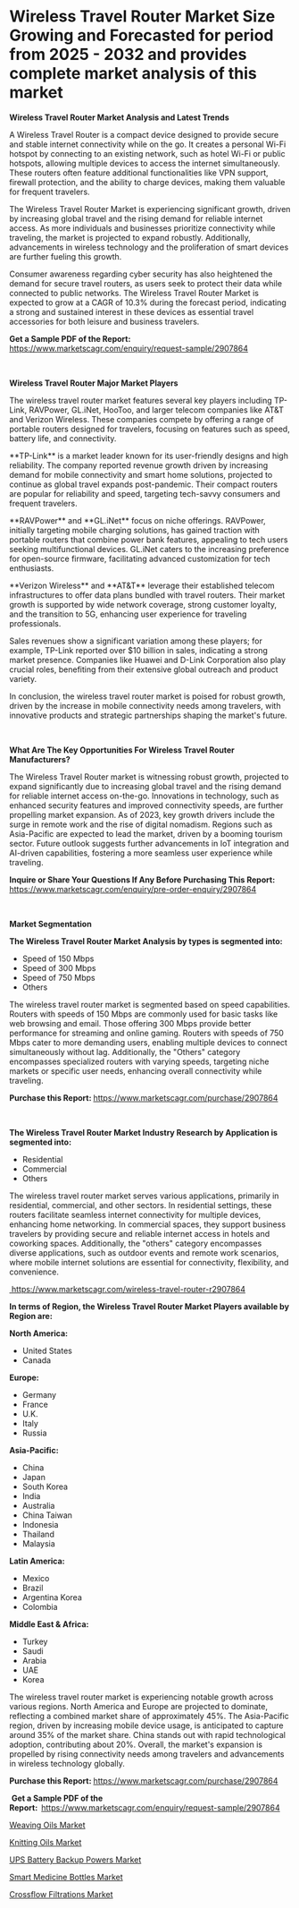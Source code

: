 <p><h1>Wireless Travel Router Market Size Growing and Forecasted for period from 2025 - 2032 and provides complete market analysis of this market</h1></p><p><strong>Wireless Travel Router Market Analysis and Latest Trends</strong></p>
<p><p>A Wireless Travel Router is a compact device designed to provide secure and stable internet connectivity while on the go. It creates a personal Wi-Fi hotspot by connecting to an existing network, such as hotel Wi-Fi or public hotspots, allowing multiple devices to access the internet simultaneously. These routers often feature additional functionalities like VPN support, firewall protection, and the ability to charge devices, making them valuable for frequent travelers.</p><p>The Wireless Travel Router Market is experiencing significant growth, driven by increasing global travel and the rising demand for reliable internet access. As more individuals and businesses prioritize connectivity while traveling, the market is projected to expand robustly. Additionally, advancements in wireless technology and the proliferation of smart devices are further fueling this growth. </p><p>Consumer awareness regarding cyber security has also heightened the demand for secure travel routers, as users seek to protect their data while connected to public networks. The Wireless Travel Router Market is expected to grow at a CAGR of 10.3% during the forecast period, indicating a strong and sustained interest in these devices as essential travel accessories for both leisure and business travelers.</p></p>
<p><strong>Get a Sample PDF of the Report:&nbsp;</strong> <a href="https://www.marketscagr.com/enquiry/request-sample/2907864?utm_campaign=1869&utm_medium=2&utm_source=Github&utm_content=ia&utm_term=12032025&utm_id=wireless-travel-router">https://www.marketscagr.com/enquiry/request-sample/2907864</a></p>
<p>&nbsp;</p>
<p><strong>Wireless Travel Router Major Market Players</strong></p>
<p><p>The wireless travel router market features several key players including TP-Link, RAVPower, GL.iNet, HooToo, and larger telecom companies like AT&T and Verizon Wireless. These companies compete by offering a range of portable routers designed for travelers, focusing on features such as speed, battery life, and connectivity.</p><p>**TP-Link** is a market leader known for its user-friendly designs and high reliability. The company reported revenue growth driven by increasing demand for mobile connectivity and smart home solutions, projected to continue as global travel expands post-pandemic. Their compact routers are popular for reliability and speed, targeting tech-savvy consumers and frequent travelers.</p><p>**RAVPower** and **GL.iNet** focus on niche offerings. RAVPower, initially targeting mobile charging solutions, has gained traction with portable routers that combine power bank features, appealing to tech users seeking multifunctional devices. GL.iNet caters to the increasing preference for open-source firmware, facilitating advanced customization for tech enthusiasts.</p><p>**Verizon Wireless** and **AT&T** leverage their established telecom infrastructures to offer data plans bundled with travel routers. Their market growth is supported by wide network coverage, strong customer loyalty, and the transition to 5G, enhancing user experience for traveling professionals.</p><p>Sales revenues show a significant variation among these players; for example, TP-Link reported over $10 billion in sales, indicating a strong market presence. Companies like Huawei and D-Link Corporation also play crucial roles, benefiting from their extensive global outreach and product variety. </p><p>In conclusion, the wireless travel router market is poised for robust growth, driven by the increase in mobile connectivity needs among travelers, with innovative products and strategic partnerships shaping the market's future.</p></p>
<p>&nbsp;</p>
<p><strong>What Are The Key Opportunities For Wireless Travel Router Manufacturers?</strong></p>
<p><p>The Wireless Travel Router market is witnessing robust growth, projected to expand significantly due to increasing global travel and the rising demand for reliable internet access on-the-go. Innovations in technology, such as enhanced security features and improved connectivity speeds, are further propelling market expansion. As of 2023, key growth drivers include the surge in remote work and the rise of digital nomadism. Regions such as Asia-Pacific are expected to lead the market, driven by a booming tourism sector. Future outlook suggests further advancements in IoT integration and AI-driven capabilities, fostering a more seamless user experience while traveling.</p></p>
<p><strong>Inquire or Share Your Questions If Any Before Purchasing This Report:</strong> <a href="https://www.marketscagr.com/enquiry/pre-order-enquiry/2907864?utm_campaign=1869&utm_medium=2&utm_source=Github&utm_content=ia&utm_term=12032025&utm_id=wireless-travel-router">https://www.marketscagr.com/enquiry/pre-order-enquiry/2907864</a></p>
<p>&nbsp;</p>
<p><strong>Market Segmentation</strong></p>
<p><strong>The Wireless Travel Router Market Analysis by types is segmented into:</strong></p>
<p><ul><li>Speed of 150 Mbps</li><li>Speed of 300 Mbps</li><li>Speed of 750 Mbps</li><li>Others</li></ul></p>
<p><p>The wireless travel router market is segmented based on speed capabilities. Routers with speeds of 150 Mbps are commonly used for basic tasks like web browsing and email. Those offering 300 Mbps provide better performance for streaming and online gaming. Routers with speeds of 750 Mbps cater to more demanding users, enabling multiple devices to connect simultaneously without lag. Additionally, the "Others" category encompasses specialized routers with varying speeds, targeting niche markets or specific user needs, enhancing overall connectivity while traveling.</p></p>
<p><strong>Purchase this Report:&nbsp;</strong><a href="https://www.marketscagr.com/purchase/2907864?utm_campaign=1869&utm_medium=2&utm_source=Github&utm_content=ia&utm_term=12032025&utm_id=wireless-travel-router">https://www.marketscagr.com/purchase/2907864</a></p>
<p>&nbsp;</p>
<p><strong>The Wireless Travel Router Market Industry Research by Application is segmented into:</strong></p>
<p><ul><li>Residential</li><li>Commercial</li><li>Others</li></ul></p>
<p><p>The wireless travel router market serves various applications, primarily in residential, commercial, and other sectors. In residential settings, these routers facilitate seamless internet connectivity for multiple devices, enhancing home networking. In commercial spaces, they support business travelers by providing secure and reliable internet access in hotels and coworking spaces. Additionally, the "others" category encompasses diverse applications, such as outdoor events and remote work scenarios, where mobile internet solutions are essential for connectivity, flexibility, and convenience.</p></p>
<p><a href="https://www.marketscagr.com/wireless-travel-router-r2907864?utm_campaign=1869&utm_medium=2&utm_source=Github&utm_content=ia&utm_term=12032025&utm_id=wireless-travel-router">&nbsp;https://www.marketscagr.com/wireless-travel-router-r2907864</a></p>
<p><strong>In terms of Region, the Wireless Travel Router Market Players available by Region are:</strong></p>
<p>
    <p> <strong> North America: </strong>
        <ul>
            <li>United States</li>
            <li>Canada</li>
        </ul>
        </p> 
    <p> <strong> Europe: </strong>
        <ul>
            <li>Germany</li>
            <li>France</li>
            <li>U.K.</li>
            <li>Italy</li>
            <li>Russia</li>
        </ul>
        </p> 
    <p> <strong> Asia-Pacific: </strong>
        <ul>
            <li>China</li>
            <li>Japan</li>
            <li>South Korea</li>
            <li>India</li>
            <li>Australia</li>
            <li>China Taiwan</li>
            <li>Indonesia</li>
            <li>Thailand</li>
            <li>Malaysia</li>
        </ul>
        </p> 
    <p> <strong> Latin America: </strong>
        <ul>
            <li>Mexico</li>
            <li>Brazil</li>
            <li>Argentina Korea</li>
            <li>Colombia</li>
        </ul>
        </p> 
    <p> <strong> Middle East & Africa: </strong>
        <ul>
            <li>Turkey</li>
            <li>Saudi</li>
            <li>Arabia</li>
            <li>UAE</li>
            <li>Korea</li>
        </ul>
    </p>
    </p>
<p><p>The wireless travel router market is experiencing notable growth across various regions. North America and Europe are projected to dominate, reflecting a combined market share of approximately 45%. The Asia-Pacific region, driven by increasing mobile device usage, is anticipated to capture around 35% of the market share. China stands out with rapid technological adoption, contributing about 20%. Overall, the market's expansion is propelled by rising connectivity needs among travelers and advancements in wireless technology globally.</p></p>
<p><strong>Purchase this Report: </strong><a href="https://www.marketscagr.com/purchase/2907864?utm_campaign=1869&utm_medium=2&utm_source=Github&utm_content=ia&utm_term=12032025&utm_id=wireless-travel-router">https://www.marketscagr.com/purchase/2907864</a></p>
<p>&nbsp;<strong>Get a Sample PDF of the Report:&nbsp;&nbsp;</strong><a href="https://www.marketscagr.com/enquiry/request-sample/2907864?utm_campaign=1869&utm_medium=2&utm_source=Github&utm_content=ia&utm_term=12032025&utm_id=wireless-travel-router">https://www.marketscagr.com/enquiry/request-sample/2907864</a></p>
<p><strong></strong></p>
<p><p><a href="https://github.com/alrogikrosa/Market-Research-Report-List-1/blob/main/weaving-oils-market.md?utm_campaign=1869&utm_medium=2&utm_source=Github&utm_content=ia&utm_term=12032025&utm_id=wireless-travel-router">Weaving Oils Market</a></p><p><a href="https://github.com/borknyberg/Market-Research-Report-List-1/blob/main/knitting-oils-market.md?utm_campaign=1869&utm_medium=2&utm_source=Github&utm_content=ia&utm_term=12032025&utm_id=wireless-travel-router">Knitting Oils Market</a></p><p><a href="https://github.com/cavushjla/Market-Research-Report-List-1/blob/main/ups-battery-backup-powers-market.md?utm_campaign=1869&utm_medium=2&utm_source=Github&utm_content=ia&utm_term=12032025&utm_id=wireless-travel-router">UPS Battery Backup Powers Market</a></p><p><a href="https://github.com/coricnzati/Market-Research-Report-List-1/blob/main/smart-medicine-bottles-market.md?utm_campaign=1869&utm_medium=2&utm_source=Github&utm_content=ia&utm_term=12032025&utm_id=wireless-travel-router">Smart Medicine Bottles Market</a></p><p><a href="https://github.com/evraltandre36/Market-Research-Report-List-1/blob/main/crossflow-filtrations-market.md?utm_campaign=1869&utm_medium=2&utm_source=Github&utm_content=ia&utm_term=12032025&utm_id=wireless-travel-router">Crossflow Filtrations Market</a></p></p>